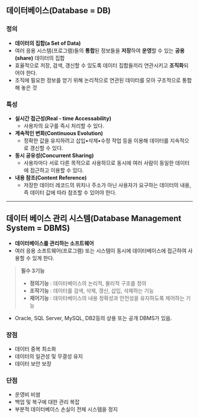 ## 데이터베이스(Database = DB)

### 정의

- **데이터의 집합(a Set of Data)**
- 여러 응용 시스템(프로그램)들의 **통합**된 정보들을 **저장**하여 **운영**할 수 있는 **공용(share)** 데이터의 집합
- 효율적으로 저장, 검색, 갱신할 수 있도록 데이터 집합들끼리 연관시키고 **조직화**되어야 한다.
- 조직에 필요한 정보를 얻기 위해 논리적으로 연관된 데이터를 모아 구조적으로 통합해 놓은 것

### 특성

- **실시간 접근성(Real - time Accessability)**
  - 사용자의 요구를 즉시 처리할 수 있다.
- **계속적인 변화(Continuous Evolution)**
  - 정확한 값을 유지하려고 삽입•삭제•수정 작업 등을 이용해 데이터를 지속적으로 갱신할 수 있다.
- **동시 공유성(Concurrent Sharing)**
  - 사용자마다 서로 다른 목적으로 사용하므로 동시에 여러 사람이 동일한 데이터에 접근하고 이용할 수 있다.
- **내용 참조(Content Reference)**
  - 저장한 데이터 레코드의 위치나 주소가 아닌 사용자가 요구하는 데이터의 내용, 즉 데이터 값에 따라 참조할 수 있어야 한다.

---

## 데이터 베이스 관리 시스템(Database Management System = DBMS)

- **데이터베이스를 관리하는 소프트웨어**
- 여러 응용 소프트웨어(프로그램) 또는 시스템이 동시에 데이터베이스에 접근하여 사용할 수 있게 한다.

> **필수 3기능**
>
> - **정의기능** : 데이터베이스의 논리적, 물리적 구조를 정의
> - **조작기능** : 데이터를 검색, 삭제, 갱신, 삽입, 삭제하는 기능
> - **제어기능** : 데이터베이스의 내용 정확성과 안전성을 유지하도록 제어하는 기능

- Oracle, SQL Server, MySQL, DB2등의 상용 또는 공개 DBMS가 있음.

### 장점

- 데이터 중복 최소화
- 데이터의 일관성 및 무결성 유지
- 데이터 보안 보장

### 단점

- 운영비 비쌈
- 백업 및 복구에 대한 관리 복잡
- 부분적 데이터베이스 손실이 전체 시스템을 정지

